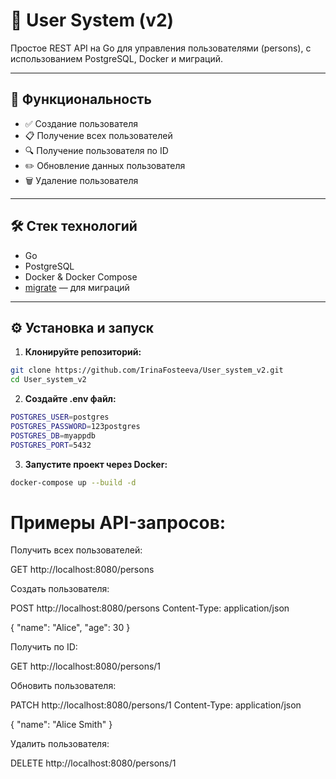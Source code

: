 # 👤 User System (v2)

Простое REST API на Go для управления пользователями (persons), с использованием PostgreSQL, Docker и миграций.

---

## 🚀 Функциональность

- ✅ Создание пользователя
- 📋 Получение всех пользователей
- 🔍 Получение пользователя по ID
- ✏️ Обновление данных пользователя
- 🗑️ Удаление пользователя

---

## 🛠️ Стек технологий

- Go
- PostgreSQL
- Docker & Docker Compose
- [migrate](https://github.com/golang-migrate/migrate) — для миграций

---

## ⚙️ Установка и запуск

1. **Клонируйте репозиторий:**

```bash
git clone https://github.com/IrinaFosteeva/User_system_v2.git
cd User_system_v2 
```

2. **Создайте .env файл:**

```bash
POSTGRES_USER=postgres
POSTGRES_PASSWORD=123postgres
POSTGRES_DB=myappdb
POSTGRES_PORT=5432
```

3. **Запустите проект через Docker:**

```bash
docker-compose up --build -d
```

# Примеры API-запросов:

Получить всех пользователей:

GET http://localhost:8080/persons

Создать пользователя:

POST http://localhost:8080/persons
Content-Type: application/json

{
"name": "Alice",
"age": 30
}

Получить по ID:

GET http://localhost:8080/persons/1


Обновить пользователя:

PATCH http://localhost:8080/persons/1
Content-Type: application/json

{
"name": "Alice Smith"
}

Удалить пользователя:

DELETE http://localhost:8080/persons/1

